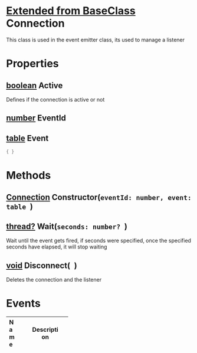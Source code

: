 # [Extended from BaseClass](BaseClass.md) Connection 
This class is used in the event emitter class, its used to manage a listener
	 
# Properties

## [boolean](boolean.md) Active
Defines if the connection is active or not

## [number](number.md) EventId

## [table](table.md) Event 
 
```lua
{ }
```


# Methods

## [Connection](Connection.md) Constructor(`eventId: number, event: table `) 
 
## [thread?](https://create.roblox.com/docs/reference/engine/libraries/coroutine) Wait(`seconds: number? `) 
 Wait until the event gets fired, if seconds were specified, once the specified seconds have elapsed, it will stop waiting
	
## [void](https://create.roblox.com/docs/scripting/luau/nil) Disconnect(` `) 
 Deletes the connection and the listener
	

# Events
|<div style="width:20%; max-size: 20%">Name</div>|<div style="width:80%; max-size: 80%">Description</div>|
|---|---|



